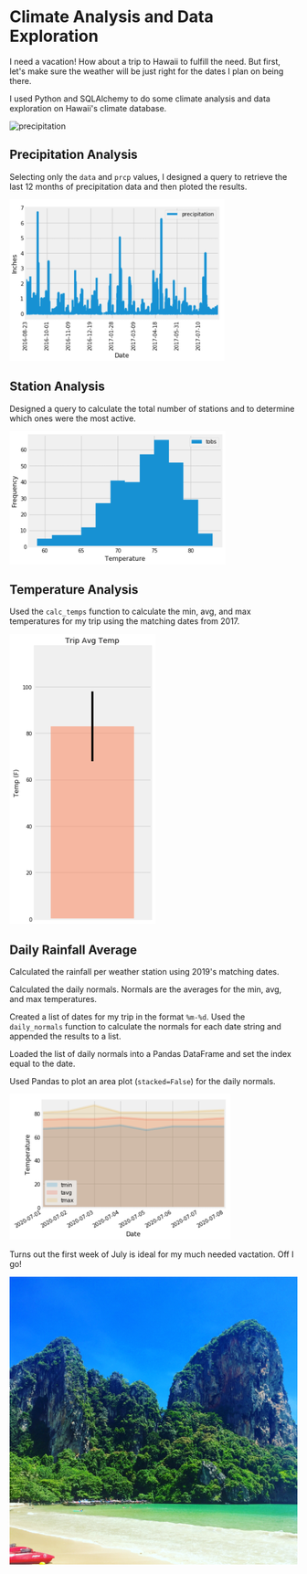 # Climate Analysis and Data Exploration

I need a vacation! How about a trip to Hawaii to fulfill the need. But first, let's make sure the weather will be just right for the dates I plan on being there.

I used Python and SQLAlchemy to do some climate analysis and data exploration on Hawaii's climate database. 

![precipitation](Images/vacation2.jpg)

## Precipitation Analysis

Selecting only the `data` and `prcp` values, I designed a query to retrieve the last 12 months of precipitation data and then ploted the results.

![precipitation](Images/prcp.png)

## Station Analysis

Designed a query to calculate the total number of stations and to determine which ones were the most active.

![station-histogram](Images/stations.png)

## Temperature Analysis

Used the `calc_temps` function to calculate the min, avg, and max temperatures for my trip using the matching dates from 2017.

![temperature](Images/temps.png)

## Daily Rainfall Average

Calculated the rainfall per weather station using 2019's matching dates.

Calculated the daily normals. Normals are the averages for the min, avg, and max temperatures.

Created a list of dates for my trip in the format `%m-%d`. Used the `daily_normals` function to calculate the normals for each date string and appended the results to a list.

Loaded the list of daily normals into a Pandas DataFrame and set the index equal to the date.

Used Pandas to plot an area plot (`stacked=False`) for the daily normals.

![daily-normals](Images/rainfall.png)
  
Turns out the first week of July is ideal for my much needed vactation. Off I go!

![vacation](Images/vacation3.jpg)

